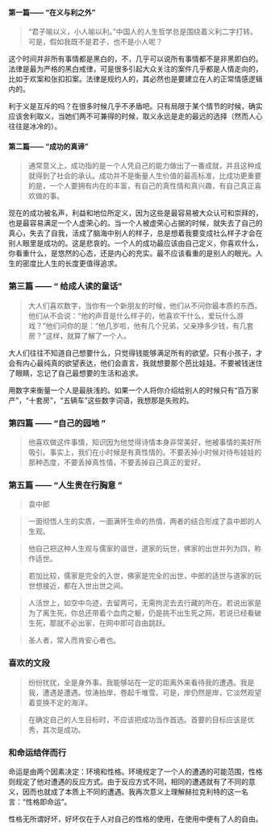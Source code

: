 #### **第一篇—— “在义与利之外”**

> “君子喻以义，小人喻以利。”中国人的人生哲学总是围绕着义利二字打转。可是，假如我既不是君子，也不是小人呢？

这个时间并非所有事情都是黑白的，不，几乎可以说所有事情都不是非黑即白的。法律是最为严格的黑白戒律，可是很多引起大众关注的案件几乎都是人情走向的，比如于欢案和张扣扣案。法律是规约人的，其必然也是要建立在人的正常情感逻辑内的。

利于义是互斥的吗？在很多时候几乎不矛盾吧。只有局限于某个情节的时候，确实应该舍利取义，当她们两不可兼得的时候，取义永远是走的最远的选择（然而人心往往是冰冷的）。

#### 第二篇—— “成功的真谛”

> 通常意义上，成功指的是一个人凭自己的能力做出了一番成就，并且这种成就得到了社会的承认。成功并不是衡量人生价值的最高标准，比成功更重要的是，一个人要拥有内在的丰富，有自己的真性情和真兴趣，有自己真正喜欢做的事。

现在的成功被名声，利益和地位所定义，因为这些是最容易被大众认可和崇拜的，也是最容易满足一个人虚荣心的。当一个人被虚荣心占据的时候，就失去了自己的真心，失去了自我，活成了脑海中别人的样子，总是想着我要变成社么样子才会在别人眼里是成功的。这是悲哀的。一个人的成功最应该由自己定义，你喜欢什么，你看重什么，是悠然的心态，还是内心的充实。最不应该看重的是别人的眼光。人生的密度比人生的长度更值得追求。

### **第三篇 ——  “ 给成人读的童话”**

> 大人们喜欢数字，当你有一个新朋友的时候，他们从不问你最本质的东西。他们从不会说：“他的声音是什么样子的，他喜欢干什么，爱玩什么游戏？”他们问你的是：“他几岁啦，他有几个兄弟，父亲挣多少钱，有几套房？”这样，就算了解了一个人。

大人们往往不知道自己想要什么，只觉得钱能够满足所有的欲望。只有小孩子，才会有内心最纯真的欲望表达，他们会直言，我就想要那个芭比娃娃。不要被钱迷住了眼睛，忘记了自己最想要的生活和追求。

用数字来衡量一个人是最肤浅的。如果一个人将你介绍给别人的时候只有“百万家产”，“十套房”，“五辆车”这些数字词语，我想那是失败的。

### **第四篇 ——  “自己的园地 ”**

>   他喜欢做这件事情，知识因为他觉得诗情本身非常美好，他被事情的美好所吸引。事实上，我们在小时候是有真性情的。不要丢掉小时候对待布娃娃的那种态度，不要丢掉真性情，不要丢掉自己真正的爱好。

### **第五篇 ——  “人生贵在行胸意 ”**

> 袁中郎

> 一面彻悟人生的实质，一面满怀生命的热情，两者的结合形成了袁中郎的人生观。

> 他自己把这种人生观与儒家的谐世，道家的玩世，佛家的出世并列为四，称作适世。

> 若加比较，儒家是完全的入世，佛家是完全的出世，中郎的适世与道家的玩世想接近，都在入世出世之间。

> 人活世上，如空中鸟迹，去留两可，无需拘泥去去行藏的所在。若说出家是为了离生死，你总还带着个血肉之躯，仍是挑不出生死之网，若说已经看破生死，那就不必出家，在网中即可自由跳跃。

> 圣人者，常人而肯安心者也。

### **喜欢的文段**

> 纷纷扰扰，全是身外事。我能够站在一定的距离外来看待我的遭遇。我是我，遭遇是遭遇。惊涛拍岸，卷起千堆雪。可是，岸仍然是岸，它淡然观望着变换不定的海洋。

> 在确定自己的人生目标时，不应该把成功当作首选。首要的目标应该是优秀，其次是成功。

### **和命运结伴而行**

命运是由两个因素决定：环境和性格。环境规定了一个人的遭遇的可能范围，性格则规定了他对遭遇的反应方式。由于反应方式不同，相同的遭遇就有了不同的意义，因而也就成了本质上不同的遭遇。我再次意义上理解赫拉克利特的这一名言：“性格即命运”。

性格无所谓好坏，好坏仅在于人对自己的性格的使用，在使用中便有了人的自由。